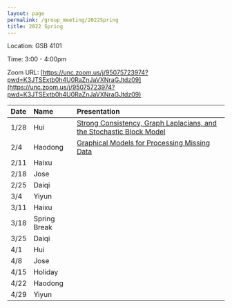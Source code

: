 ```yaml
---
layout: page
permalink: /group_meeting/2022Spring
title: 2022 Spring
---
```


Location: GSB 4101 

Time: 3:00 - 4:00pm

Zoom URL: [https://unc.zoom.us/j/95075723974?pwd=K3JTSExtb0h4U0RaZnJaVXNraGJtdz09](https://unc.zoom.us/j/95075723974?pwd=K3JTSExtb0h4U0RaZnJaVXNraGJtdz09) 

| Date    | Name       | Presentation |
| :----   | :----------------------|:------------ |
|  1/28 | Hui | [Strong Consistency, Graph Laplacians, and the Stochastic Block Model](https://www.jmlr.org/papers/volume22/20-391/20-391.pdf)  |
|  2/4 | Haodong | [Graphical Models for Processing Missing Data](https://www.tandfonline.com/doi/full/10.1080/01621459.2021.1874961)  |
|  2/11 | Haixu |   |
|  2/18 | Jose |   |
|  2/25 | Daiqi |   |
|  3/4 | Yiyun |   |
|  3/11 | Haixu |   |
|  3/18 | Spring Break |   |
|  3/25 | Daiqi |   |
|  4/1 | Hui |   |
|  4/8 | Jose |   |
|  4/15 | Holiday |   |
|  4/22 | Haodong |   |
|  4/29 | Yiyun |   |

